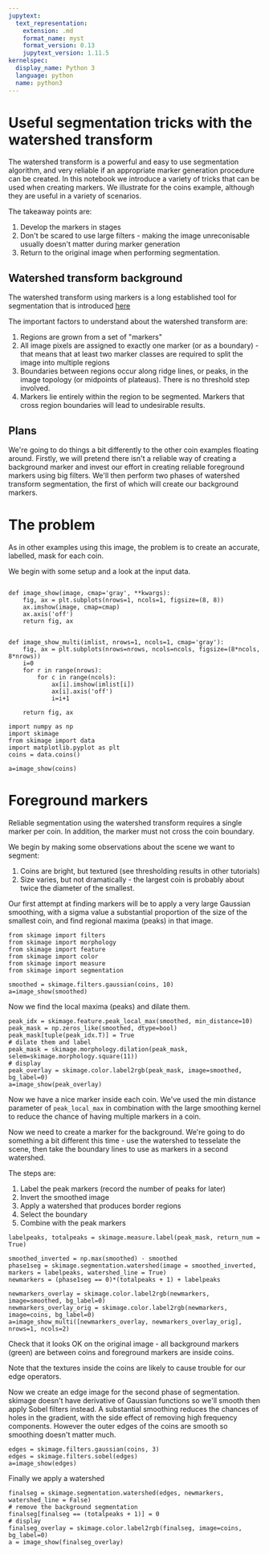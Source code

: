 ```yaml
---
jupytext:
  text_representation:
    extension: .md
    format_name: myst
    format_version: 0.13
    jupytext_version: 1.11.5
kernelspec:
  display_name: Python 3
  language: python
  name: python3
---
```


# Useful segmentation tricks with the watershed transform

The watershed transform is a powerful and easy to use segmentation algorithm, and very reliable if an appropriate marker generation procedure can be created. In this notebook we introduce a variety of tricks that can be used when creating markers. We illustrate for the coins example, although they are useful in a variety of scenarios.

The takeaway points are:

1. Develop the markers in stages
1. Don't be scared to use large filters - making the image unreconisable usually doesn't matter during marker generation
1. Return to the original image when performing segmentation.

## Watershed transform background

The watershed transform using markers is a long established tool for segmentation that is introduced [here](https://scikit-image.org/docs/0.14.x/user_guide/tutorial_segmentation.html)

The important factors to understand about the watershed transform are:

1. Regions are grown from a set of "markers"
1. All image pixels are assigned to exactly one marker (or as a boundary) - that means that at least two marker classes are required to split the image into multiple regions
1. Boundaries between regions occur along ridge lines, or peaks, in the image topology (or midpoints of plateaus). There is no threshold step involved.
1. Markers lie entirely within the region to be segmented. Markers that cross region boundaries will lead to undesirable results.

## Plans

We're going to do things a bit differently to the other coin examples floating around. Firstly, we will pretend there isn't a reliable way of creating a background marker and  invest our effort in creating reliable foreground markers using big filters. We'll then perform two phases of watershed transform segmentation, the first of which will create our background markers.

# The problem

As in other examples using this image, the problem is to create an accurate, labelled, mask for each coin.

We begin with some setup and a look at the input data.

```{code-cell} ipython3

def image_show(image, cmap='gray', **kwargs):
    fig, ax = plt.subplots(nrows=1, ncols=1, figsize=(8, 8))
    ax.imshow(image, cmap=cmap)
    ax.axis('off')
    return fig, ax


def image_show_multi(imlist, nrows=1, ncols=1, cmap='gray'):
    fig, ax = plt.subplots(nrows=nrows, ncols=ncols, figsize=(8*ncols, 8*nrows))
    i=0
    for r in range(nrows):
        for c in range(ncols):
            ax[i].imshow(imlist[i])
            ax[i].axis('off')
            i=i+1
            
    return fig, ax
```

```{code-cell} ipython3
import numpy as np
import skimage
from skimage import data
import matplotlib.pyplot as plt
coins = data.coins()

a=image_show(coins)
```

# Foreground markers

Reliable segmentation using the watershed transform requires a single marker per coin. In addition, the marker must not cross the coin boundary.

We begin by making some observations about the scene we want to segment:

1. Coins are bright, but textured (see thresholding results in other tutorials)
1. Size varies, but not dramatically - the largest coin is probably about twice the diameter of the smallest.


Our first attempt at finding markers will be to apply a very large Gaussian smoothing, with a sigma value a substantial proportion of the size of the smallest coin, and find regional maxima (peaks) in that image.

```{code-cell} ipython3
from skimage import filters
from skimage import morphology
from skimage import feature
from skimage import color
from skimage import measure
from skimage import segmentation

smoothed = skimage.filters.gaussian(coins, 10)
a=image_show(smoothed)
```

Now we find the local maxima (peaks) and dilate them.

```{code-cell} ipython3
peak_idx = skimage.feature.peak_local_max(smoothed, min_distance=10)
peak_mask = np.zeros_like(smoothed, dtype=bool)
peak_mask[tuple(peak_idx.T)] = True
# dilate them and label
peak_mask = skimage.morphology.dilation(peak_mask, selem=skimage.morphology.square(11))
# display
peak_overlay = skimage.color.label2rgb(peak_mask, image=smoothed, bg_label=0)
a=image_show(peak_overlay)
```

Now we have a nice marker inside each coin. We've used the min distance parameter of `peak_local_max` in combination with the large smoothing kernel 
to reduce the chance of having multiple markers in a coin.

Now we need to create a marker for the background. We're going to do something a bit different this time - use the watershed to tesselate the scene, then take the boundary lines to use as markers in a second watershed.

The steps are:

1. Label the peak markers (record the number of peaks for later)
1. Invert the smoothed image
1. Apply a watershed that produces border regions
1. Select the boundary
1. Combine with the peak markers

```{code-cell} ipython3
labelpeaks, totalpeaks = skimage.measure.label(peak_mask, return_num = True)

smoothed_inverted = np.max(smoothed) - smoothed
phase1seg = skimage.segmentation.watershed(image = smoothed_inverted, markers = labelpeaks, watershed_line = True) 
newmarkers = (phase1seg == 0)*(totalpeaks + 1) + labelpeaks

newmarkers_overlay = skimage.color.label2rgb(newmarkers, image=smoothed, bg_label=0)
newmarkers_overlay_orig = skimage.color.label2rgb(newmarkers, image=coins, bg_label=0)
a=image_show_multi([newmarkers_overlay, newmarkers_overlay_orig], nrows=1, ncols=2)
```

Check that it looks OK on the original image - all background markers (green) are between coins and foreground markers are inside coins.

Note that the textures inside the coins are likely to cause trouble for our edge operators.

Now we create an edge image for the second phase of segmentation. skimage doesn't have derivative of Gaussian functions so we'll smooth then apply Sobel filters instead. A substantial smoothing reduces the chances of holes in the gradient, with the side effect of removing high frequency components. However the outer edges of the coins are smooth so smoothing doesn't matter much.

```{code-cell} ipython3
edges = skimage.filters.gaussian(coins, 3)
edges = skimage.filters.sobel(edges)
a=image_show(edges)
```

Finally we apply a watershed

```{code-cell} ipython3
finalseg = skimage.segmentation.watershed(edges, newmarkers, watershed_line = False)
# remove the background segmentation
finalseg[finalseg == (totalpeaks + 1)] = 0
# display
finalseg_overlay = skimage.color.label2rgb(finalseg, image=coins, bg_label=0)
a = image_show(finalseg_overlay)
```

